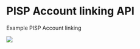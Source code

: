 # PISP Account linking API
Example PISP Account linking

![](../out/docs/sequence/PISPLinkingApi/PISP_Linking.svg)

